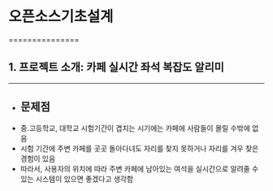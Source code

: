 # 오픈소스기초설계
===============
## 1. 프로젝트 소개: 카페 실시간 좌석 복잡도 알리미
--------------------------------------------------
* ## 문제점
 - 중.고등학교, 대학교 시험기간이 겹치는 시기에는 카페에 사람들이 몰릴 수밖에 없음
 - 시험 기간에 주변 카페를 곳곳 돌아다녀도 자리를 찾지 못하거나 자리를 겨우 찾은 경험이 있음
 - 따라서, 사용자의 위치에 따라 주변 카페에 남아있는 여석을 실시간으로 알려줄 수 있는 시스템이 있으면 좋겠다고 생각함



